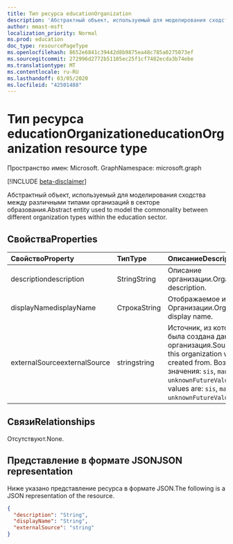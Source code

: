 ```yaml
---
title: Тип ресурса educationOrganization
description: 'Абстрактный объект, используемый для моделирования сходства между различными типами организаций в секторе образования.  '
author: mmast-msft
localization_priority: Normal
ms.prod: education
doc_type: resourcePageType
ms.openlocfilehash: 8652e6841c39442d8b9875ea48c785a0275073ef
ms.sourcegitcommit: 272996d2772b51105ec25f1cf7482ecda3b74ebe
ms.translationtype: MT
ms.contentlocale: ru-RU
ms.lasthandoff: 03/05/2020
ms.locfileid: "42501488"
---
```

# <a name="educationorganization-resource-type"></a><span data-ttu-id="46173-103">Тип ресурса educationOrganization</span><span class="sxs-lookup"><span data-stu-id="46173-103">educationOrganization resource type</span></span>

<span data-ttu-id="46173-104">Пространство имен: Microsoft. Graph</span><span class="sxs-lookup"><span data-stu-id="46173-104">Namespace: microsoft.graph</span></span>

[!INCLUDE [beta-disclaimer](../../includes/beta-disclaimer.md)]

<span data-ttu-id="46173-105">Абстрактный объект, используемый для моделирования сходства между различными типами организаций в секторе образования.</span><span class="sxs-lookup"><span data-stu-id="46173-105">Abstract entity used to model the commonality between different organization types within the education sector.</span></span>  

## <a name="properties"></a><span data-ttu-id="46173-106">Свойства</span><span class="sxs-lookup"><span data-stu-id="46173-106">Properties</span></span>
| <span data-ttu-id="46173-107">Свойство</span><span class="sxs-lookup"><span data-stu-id="46173-107">Property</span></span>     | <span data-ttu-id="46173-108">Тип</span><span class="sxs-lookup"><span data-stu-id="46173-108">Type</span></span>   |<span data-ttu-id="46173-109">Описание</span><span class="sxs-lookup"><span data-stu-id="46173-109">Description</span></span>|
|:---------------|:--------|:----------|
|<span data-ttu-id="46173-110">description</span><span class="sxs-lookup"><span data-stu-id="46173-110">description</span></span>|<span data-ttu-id="46173-111">String</span><span class="sxs-lookup"><span data-stu-id="46173-111">String</span></span>| <span data-ttu-id="46173-112">Описание организации.</span><span class="sxs-lookup"><span data-stu-id="46173-112">Organization description.</span></span>|
|<span data-ttu-id="46173-113">displayName</span><span class="sxs-lookup"><span data-stu-id="46173-113">displayName</span></span>|<span data-ttu-id="46173-114">Строка</span><span class="sxs-lookup"><span data-stu-id="46173-114">String</span></span>| <span data-ttu-id="46173-115">Отображаемое имя Организации.</span><span class="sxs-lookup"><span data-stu-id="46173-115">Organization display name.</span></span>|
|<span data-ttu-id="46173-116">externalSource</span><span class="sxs-lookup"><span data-stu-id="46173-116">externalSource</span></span>|<span data-ttu-id="46173-117">string</span><span class="sxs-lookup"><span data-stu-id="46173-117">string</span></span>| <span data-ttu-id="46173-118">Источник, из которого была создана данная организация.</span><span class="sxs-lookup"><span data-stu-id="46173-118">Source where this organization was created from.</span></span> <span data-ttu-id="46173-119">Возможные значения: `sis`, `manual`, `unknownFutureValue`.</span><span class="sxs-lookup"><span data-stu-id="46173-119">Possible values are: `sis`, `manual`, `unknownFutureValue`.</span></span>|

## <a name="relationships"></a><span data-ttu-id="46173-120">Связи</span><span class="sxs-lookup"><span data-stu-id="46173-120">Relationships</span></span>
<span data-ttu-id="46173-121">Отсутствуют.</span><span class="sxs-lookup"><span data-stu-id="46173-121">None.</span></span>


## <a name="json-representation"></a><span data-ttu-id="46173-122">Представление в формате JSON</span><span class="sxs-lookup"><span data-stu-id="46173-122">JSON representation</span></span>

<span data-ttu-id="46173-123">Ниже указано представление ресурса в формате JSON.</span><span class="sxs-lookup"><span data-stu-id="46173-123">The following is a JSON representation of the resource.</span></span>

<!-- {
  "blockType": "resource",
  "optionalProperties": [

  ],
  "@odata.type": "microsoft.graph.educationOrganization"
}-->

```json
{
  "description": "String",
  "displayName": "String",
  "externalSource": "string"
}

```

<!-- uuid: 8fcb5dbc-d5aa-4681-8e31-b001d5168d79
2015-10-25 14:57:30 UTC -->
<!--
{
  "type": "#page.annotation",
  "description": "educationOrganization resource",
  "keywords": "",
  "section": "documentation",
  "tocPath": "",
  "suppressions": []
}
-->
